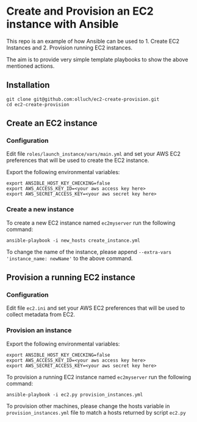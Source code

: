 # Create and Provision an EC2 instance with Ansible

This repo is an example of how Ansible can be used to 1. Create EC2 Instances and 2. Provision running EC2 instances.

The aim is to provide very simple template playbooks to show the above mentioned actions.

## Installation

    git clone git@github.com:olluch/ec2-create-provision.git
    cd ec2-create-provision


## Create an EC2 instance

### Configuration
Edit file `roles/launch_instance/vars/main.yml` and set your AWS EC2 preferences that will be used to create the EC2 instance.

Export the following environmental variables:

    export ANSIBLE_HOST_KEY_CHECKING=false
    export AWS_ACCESS_KEY_ID=<your aws access key here>
    export AWS_SECRET_ACCESS_KEY=<your aws secret key here>

### Create a new instance
To create a new EC2 instance named `ec2myserver` run the following command:

    ansible-playbook -i new_hosts create_instance.yml

To change the name of the instance, please append `--extra-vars 'instance_name: newName'` to the above command.

## Provision a running EC2 instance

### Configuration
Edit file `ec2.ini` and set your AWS EC2 preferences that will be used to collect metadata from EC2.

### Provision an instance
Export the following environmental variables:

    export ANSIBLE_HOST_KEY_CHECKING=false
    export AWS_ACCESS_KEY_ID=<your aws access key here>
    export AWS_SECRET_ACCESS_KEY=<your aws secret key here>

To provision a running EC2 instance named `ec2myserver` run the following command:

    ansible-playbook -i ec2.py provision_instances.yml

To provision other machines, please change the hosts variable in `provision_instances.yml` file to match a hosts returned by script `ec2.py`
